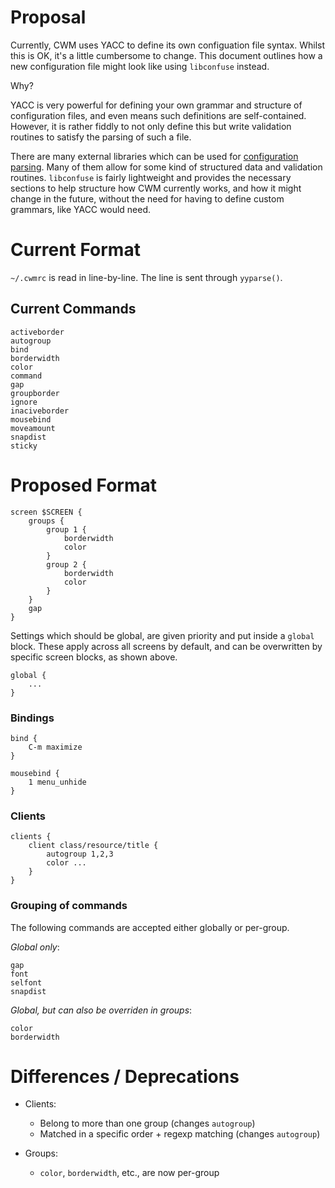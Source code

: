 Proposal
========

Currently, CWM uses YACC to define its own configuation file syntax.  Whilst
this is OK, it's a little cumbersome to change.  This document outlines how
a new configuration file might look like using `libconfuse` instead.

Why?

YACC is very powerful for defining your own grammar and structure of
configuration files, and even means such definitions are self-contained.
However, it is rather fiddly to not only define this but write validation
routines to satisfy the parsing of such a file.

There are many external libraries which can be used for [configuration
parsing](http://arxiv.org/pdf/1103.3021.pdf).  Many of them allow for some
kind of structured data and validation routines.  `libconfuse` is fairly
lightweight and provides the necessary sections to help structure how CWM
currently works, and how it might change in the future, without the need for
having to define custom grammars, like YACC would need. 

Current Format
==============

`~/.cwmrc` is read in line-by-line.  The line is sent through `yyparse()`.

## Current Commands

```
activeborder
autogroup
bind
borderwidth
color
command
gap
groupborder
ignore
inaciveborder
mousebind
moveamount
snapdist
sticky
```

Proposed Format
===============

```
screen $SCREEN {
	groups {
		group 1 {
			borderwidth
			color
		}
		group 2 {
			borderwidth
			color
		}
	}
	gap
}
```

Settings which should be global, are given priority and put inside a
`global` block.  These apply across all screens by default, and can be
overwritten by specific screen blocks, as shown above.

```
global {
	...
}
```

### Bindings

```
bind {
	C-m maximize
}
```

```
mousebind {
	1 menu_unhide
}
```

### Clients

```
clients {
	client class/resource/title {
		autogroup 1,2,3
		color ...
	}
}
```

### Grouping of commands

The following commands are accepted either globally or per-group.

*Global only*:
```
gap
font
selfont
snapdist
```

*Global, but can also be overriden in groups*:
```
color
borderwidth
```

Differences / Deprecations
==========================

* Clients:
	- Belong to more than one group (changes `autogroup`)
	- Matched in a specific order + regexp matching (changes `autogroup`)

* Groups:
	- `color`, `borderwidth`, etc., are now per-group 
